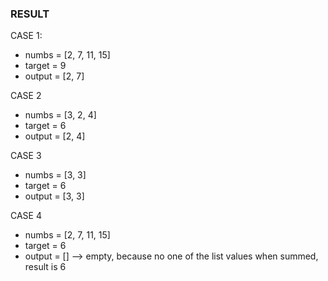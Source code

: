 ### RESULT

CASE 1: 
- numbs = [2, 7, 11, 15]
- target = 9
- output = [2, 7]

CASE 2 
- numbs = [3, 2, 4]
- target = 6
- output = [2, 4]

CASE 3
- numbs = [3, 3]
- target = 6
- output = [3, 3]


CASE 4
- numbs = [2, 7, 11, 15]
- target = 6
- output = [] --> empty, because no one of the list values when summed, result is 6
